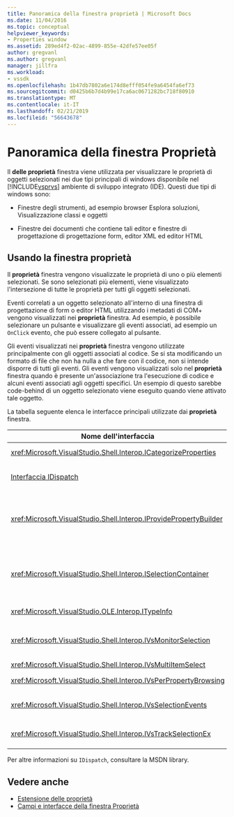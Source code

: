 ```yaml
---
title: Panoramica della finestra proprietà | Microsoft Docs
ms.date: 11/04/2016
ms.topic: conceptual
helpviewer_keywords:
- Properties window
ms.assetid: 289ed4f2-02ac-4899-855e-42dfe57ee05f
author: gregvanl
ms.author: gregvanl
manager: jillfra
ms.workload:
- vssdk
ms.openlocfilehash: 1b47db7802a6e174d8efff054fe9a6454fa6ef73
ms.sourcegitcommit: d0425b6b7d4b99e17ca6ac0671282bc718f80910
ms.translationtype: MT
ms.contentlocale: it-IT
ms.lasthandoff: 02/21/2019
ms.locfileid: "56643678"
---
```

# <a name="properties-window-overview"></a>Panoramica della finestra Proprietà
Il **delle proprietà** finestra viene utilizzata per visualizzare le proprietà di oggetti selezionati nei due tipi principali di windows disponibile nel [!INCLUDE[vsprvs](../../code-quality/includes/vsprvs_md.md)] ambiente di sviluppo integrato (IDE). Questi due tipi di windows sono:

-   Finestre degli strumenti, ad esempio browser Esplora soluzioni, Visualizzazione classi e oggetti

-   Finestre dei documenti che contiene tali editor e finestre di progettazione di progettazione form, editor XML ed editor HTML

## <a name="using-the-properties-window"></a>Usando la finestra proprietà
 Il **proprietà** finestra vengono visualizzate le proprietà di uno o più elementi selezionati. Se sono selezionati più elementi, viene visualizzato l'intersezione di tutte le proprietà per tutti gli oggetti selezionati.

 Eventi correlati a un oggetto selezionato all'interno di una finestra di progettazione di form o editor HTML utilizzando i metadati di COM+ vengono visualizzati nei **proprietà** finestra. Ad esempio, è possibile selezionare un pulsante e visualizzare gli eventi associati, ad esempio un `OnClick` evento, che può essere collegato al pulsante.

 Gli eventi visualizzati nei **proprietà** finestra vengono utilizzate principalmente con gli oggetti associati al codice. Se si sta modificando un formato di file che non ha nulla a che fare con il codice, non si intende disporre di tutti gli eventi. Gli eventi vengono visualizzati solo nel **proprietà** finestra quando è presente un'associazione tra l'esecuzione di codice e alcuni eventi associati agli oggetti specifici. Un esempio di questo sarebbe code-behind di un oggetto selezionato viene eseguito quando viene attivato tale oggetto.

 La tabella seguente elenca le interfacce principali utilizzate dai **proprietà** finestra.

|Nome dell'interfaccia|Descrizione|
|--------------------|-----------------|
|<xref:Microsoft.VisualStudio.Shell.Interop.ICategorizeProperties>|Fornisce un elenco di categorie per il **proprietà** finestra ed esegue il mapping di ogni proprietà a una categoria.|
|[Interfaccia IDispatch](/previous-versions/windows/desktop/api/oaidl/nn-oaidl-idispatch)|Espone metodi e proprietà per la programmazione di strumenti e altre applicazioni che supportano l'automazione di un oggetto.|
|<xref:Microsoft.VisualStudio.Shell.Interop.IProvidePropertyBuilder>|Sono disponibili i pulsanti di puntini di sospensione (...) denominati *generatori* che aprire finestre di dialogo modale implementate dall'oggetto stesso. Utilizzato quando un valore non è tipizzato con facilità dall'utente in un campo di testo. Ad esempio, potrebbe essere utilizzato per aprire un selettore di colore che determina il valore RGB per l'utente.|
|<xref:Microsoft.VisualStudio.Shell.Interop.ISelectionContainer>|Fornisce l'accesso agli oggetti utilizzati per aggiornare le informazioni visualizzate nel **proprietà** finestra. <xref:Microsoft.VisualStudio.Shell.Interop.ISelectionContainer> viene implementata dai pacchetti VSPackage per ogni finestra che contiene oggetti selezionabili con le proprietà correlate da visualizzare.|
|<xref:Microsoft.VisualStudio.OLE.Interop.ITypeInfo>|Fornisce informazioni sul tipo di oggetto, ad esempio i metodi di un'interfaccia e i campi di una struttura.|
|<xref:Microsoft.VisualStudio.Shell.Interop.IVsMonitorSelection>|Consente ai package VS di ricevere la notifica degli eventi di selezione e recuperare informazioni sulla gerarchia del progetto corrente, elemento, valore dell'elemento e contesto dell'interfaccia utente del comando.|
|<xref:Microsoft.VisualStudio.Shell.Interop.IVsMultiItemSelect>|Fornisce l'ambiente con accesso a più selezioni.|
|<xref:Microsoft.VisualStudio.Shell.Interop.IVsPerPropertyBrowsing>|Utilizzato per fornire nomi localizzati in alcune proprietà visualizzate nel **proprietà** finestra.|
|<xref:Microsoft.VisualStudio.Shell.Interop.IVsSelectionEvents>|Notifica ai pacchetti VSPackage registrati le modifiche alla selezione corrente, valore dell'elemento o nel contesto dell'interfaccia utente del comando.|
|<xref:Microsoft.VisualStudio.Shell.Interop.IVsTrackSelectionEx>|Notifica all'ambiente una modifica nella selezione corrente e fornisce l'accesso alle informazioni di gerarchia ed elemento relative alla nuova selezione.|

 Per altre informazioni su `IDispatch`, consultare la MSDN library.

## <a name="see-also"></a>Vedere anche
- [Estensione delle proprietà](../../extensibility/internals/extending-properties.md)
- [Campi e interfacce della finestra Proprietà](../../extensibility/internals/properties-window-fields-and-interfaces.md)